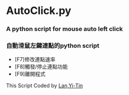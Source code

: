 # AutoClick.py
### A python script for mouse auto left click
### 自動滑鼠左鍵連點的python script

- [F7]修改連點速率
- [F8]觸發/停止連點功能
- [F9]離開程式

This Script Coded by [Lan,Yi-Tin](https://github.com/lanyitin)
